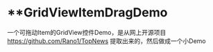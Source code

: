 **GridViewItemDragDemo
====================

一个可拖动Item的GridView控件Demo，是从网上开源项目 https://github.com/Rano1/TopNews 提取出来的，然后做成一个小Demo
